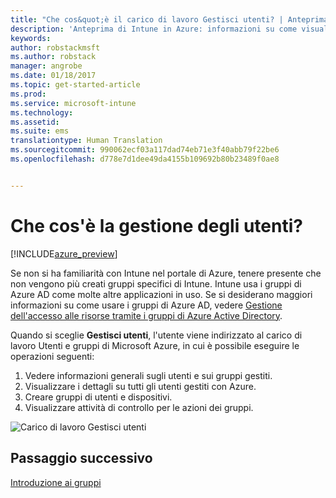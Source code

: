 ```yaml
---
title: "Che cos&quot;è il carico di lavoro Gestisci utenti? | Anteprima di Intune in Azure | Documentazione Microsoft"
description: 'Anteprima di Intune in Azure: informazioni su come visualizzare e gestire gli utenti che usano Microsoft Intune e Azure.'
keywords: 
author: robstackmsft
ms.author: robstack
manager: angrobe
ms.date: 01/18/2017
ms.topic: get-started-article
ms.prod: 
ms.service: microsoft-intune
ms.technology: 
ms.assetid: 
ms.suite: ems
translationtype: Human Translation
ms.sourcegitcommit: 990062ecf03a117dad74eb71e3f40abb79f22be6
ms.openlocfilehash: d778e7d1dee49da4155b109692b80b23489f0ae8


---
```


# <a name="what-is-user-management"></a>Che cos'è la gestione degli utenti?


[!INCLUDE[azure_preview](../includes/azure_preview.md)]

Se non si ha familiarità con Intune nel portale di Azure, tenere presente che non vengono più creati gruppi specifici di Intune. Intune usa i gruppi di Azure AD come molte altre applicazioni in uso.
Se si desiderano maggiori informazioni su come usare i gruppi di Azure AD, vedere [Gestione dell'accesso alle risorse tramite i gruppi di Azure Active Directory](https://docs.microsoft.com/en-us/azure/active-directory/active-directory-manage-groups).

Quando si sceglie **Gestisci utenti**, l'utente viene indirizzato al carico di lavoro Utenti e gruppi di Microsoft Azure, in cui è possibile eseguire le operazioni seguenti:

1. Vedere informazioni generali sugli utenti e sui gruppi gestiti.
2. Visualizzare i dettagli su tutti gli utenti gestiti con Azure.
3. Creare gruppi di utenti e dispositivi.
4. Visualizzare attività di controllo per le azioni dei gruppi.

![Carico di lavoro Gestisci utenti](./media/manage-users.png)


## <a name="next-step"></a>Passaggio successivo

[Introduzione ai gruppi](/intune-azure/manage-users/get-started-with-groups)



<!--HONumber=Feb17_HO1-->


